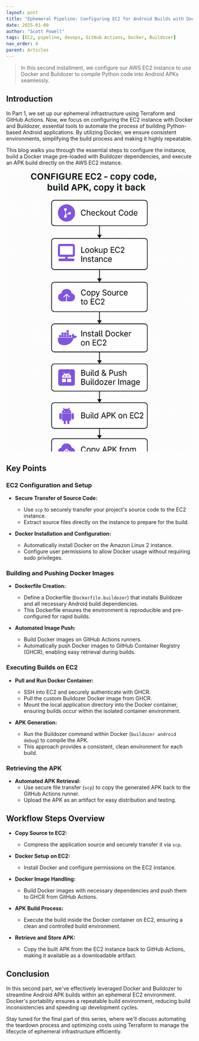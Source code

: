 ```yaml
---
layout: post
title: "Ephemeral Pipeline: Configuring EC2 for Android Builds with Docker and Buildozer – Part 2"
date: 2025-01-09
author: "Scott Powell"
tags: [EC2, pipeline, devops, GitHub Actions, Docker, Buildozer]
nav_order: 4
parent: Articles
---
```


> In this second installment, we configure our AWS EC2 instance to use Docker and Buildozer to compile Python code into Android APKs seamlessly.

## Introduction

In Part 1, we set up our ephemeral infrastructure using Terraform and GitHub Actions. Now, we focus on configuring the EC2 instance with Docker and Buildozer, essential tools to automate the process of building Python-based Android applications. By utilizing Docker, we ensure consistent environments, simplifying the build process and making it highly repeatable.

This blog walks you through the essential steps to configure the instance, build a Docker image pre-loaded with Buildozer dependencies, and execute an APK build directly on the AWS EC2 instance.

![Configure EC2 - build APK](../pic/python_to_APK_part_2.png)

## Key Points

### EC2 Configuration and Setup

- **Secure Transfer of Source Code:**
  - Use `scp` to securely transfer your project's source code to the EC2 instance.
  - Extract source files directly on the instance to prepare for the build.

- **Docker Installation and Configuration:**
  - Automatically install Docker on the Amazon Linux 2 instance.
  - Configure user permissions to allow Docker usage without requiring sudo privileges.

### Building and Pushing Docker Images

- **Dockerfile Creation:**
  - Define a Dockerfile (`Dockerfile.buildozer`) that installs Buildozer and all necessary Android build dependencies.
  - This Dockerfile ensures the environment is reproducible and pre-configured for rapid builds.

- **Automated Image Push:**
  - Build Docker images on GitHub Actions runners.
  - Automatically push Docker images to GitHub Container Registry (GHCR), enabling easy retrieval during builds.

### Executing Builds on EC2

- **Pull and Run Docker Container:**
  - SSH into EC2 and securely authenticate with GHCR.
  - Pull the custom Buildozer Docker image from GHCR.
  - Mount the local application directory into the Docker container, ensuring builds occur within the isolated container environment.

- **APK Generation:**
  - Run the Buildozer command within Docker (`buildozer android debug`) to compile the APK.
  - This approach provides a consistent, clean environment for each build.

### Retrieving the APK

- **Automated APK Retrieval:**
  - Use secure file transfer (`scp`) to copy the generated APK back to the GitHub Actions runner.
  - Upload the APK as an artifact for easy distribution and testing.

## Workflow Steps Overview

- **Copy Source to EC2:**
  - Compress the application source and securely transfer it via `scp`.

- **Docker Setup on EC2:**
  - Install Docker and configure permissions on the EC2 instance.

- **Docker Image Handling:**
  - Build Docker images with necessary dependencies and push them to GHCR from GitHub Actions.

- **APK Build Process:**
  - Execute the build inside the Docker container on EC2, ensuring a clean and controlled build environment.

- **Retrieve and Store APK:**
  - Copy the built APK from the EC2 instance back to GitHub Actions, making it available as a downloadable artifact.

## Conclusion

In this second part, we've effectively leveraged Docker and Buildozer to streamline Android APK builds within an ephemeral EC2 environment. Docker's portability ensures a repeatable build environment, reducing build inconsistencies and speeding up development cycles.

Stay tuned for the final part of this series, where we'll discuss automating the teardown process and optimizing costs using Terraform to manage the lifecycle of ephemeral infrastructure efficiently.
